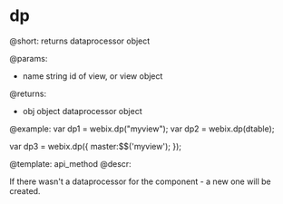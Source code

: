 dp
=============


@short: returns dataprocessor object
	

@params:
- name		string		id of view, or view object

@returns:
- obj		object		dataprocessor object

@example:
var dp1 = webix.dp("myview");
var dp2 = webix.dp(dtable);

var dp3 = webix.dp({
	master:$$('myview');
});

@template:	api_method
@descr:

If there wasn't a dataprocessor for the component - a new one will be created. 